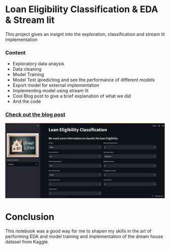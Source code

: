 # Loan Eligibility Classification & EDA & Stream lit

This project gives an insignt into the exploration, classification and stream lit implementation

### Content
* Exploratory data anaysis
* Data cleaning 
* Model Training
* Model Test (predicting and see the performance of different models
* Export model for external implementation
* Implementing model using stream lit
* Cool Blog post to give a brief explanation of what we did
* And the code 

### [Check out the blog post](https://medium.com/@nmuchelemba/loan-eligibility-classification-eda-a-cool-stream-lit-app-c814cc7947b9)


![alt text](https://github.com/nicholas124/Loan-project/blob/master/loan-app.PNG?raw=true)

# Conclusion
This notebook was a good way for me to shapen my skills in the art of performing EDA and model training and implementation
of the dream house dataset from Kaggle.
